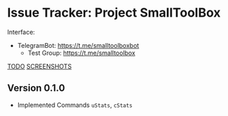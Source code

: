 # Issue Tracker: Project SmallToolBox


Interface:
- TelegramBot: https://t.me/smalltoolboxbot
  - Test Group: https://t.me/smalltoolbox


[TODO](./TODO.md)
[SCREENSHOTS](./SCREENSHOTS.md)


Version 0.1.0
-------------
- Implemented Commands `uStats`, `cStats`
